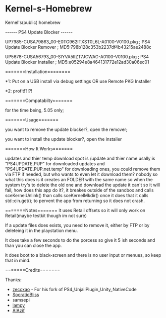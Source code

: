 # Kernel-s-Homebrew
Kernel's(public) homebrew

------ PS4 Update Blocker ------

UP7985-CUSA79863_00-E0TG962ITXST0L6L-A0100-V0100.pkg ; PS4 Update Blocker Remover ; MD5:798b128c353b2237df4b43215ae2488c

UP5678-CUSA56793_00-SIYVA5IIZT7JCWAG-A0100-V0100.pkg ; PS4 Update Blocker Installer ; MD5:e05294e8a464131772e12ad30a06ec01

=======Installation========

*1: Put on a USB install via debug settings OR use Remote PKG Installer

*2: profit!?!?!

=======Compatabilty=======

for the time being, 5.05 only;

=======Usage=======

you want to remove the update blocker?, open the remover;

you want to install the update blocker?, open the installer

=======How It Works=======

updates and thier temp download spot is /update and thier name usally is "PS4UPDATE.PUP" for downloaded updates and "PS4UPDATE.PUP.net.temp" for downloading ones, you could remove them via FTP if needed, but who wants to even let it download them? nobody
so what this does is it creates an FOLDER with the same name so when the system try's to delete the old one and download the update it can't so it will fail, how does this app do it?, it breakes outside of the sandbox and calls sceKernelUnlink() than calls sceKernelMkdir()
once it does that it calls std::cin.get(); to pervent the app from returning so it does not crash.

=======Notes=======
It uses Retail offsets so it will only work on Retail(maybe testkit though im not sure)

If a update files does exists, you need to remove it, either by FTP or by deleteing it in the playstation menu.

It does take a few seconds to do the porcess so give it 5 ish seconds and than you can close the app.

it does boot to a black-screen and there is no user input or menues, so keep that in mind.

=======Credits=======

Thanks:
- [zecoxao](https://github.com/zecoxao) - For his fork of PS4_UnjailPlugin_Unity_NativeCode
- [SocraticBliss](https://github.com/SocraticBliss)
- samsepi
- [lampy](https://github.com/Lapy055)
- [AlAzif](https://github.com/Al-Azif)
